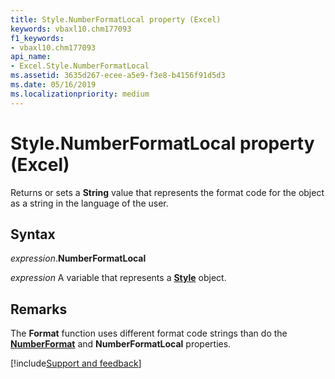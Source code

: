 ```yaml
---
title: Style.NumberFormatLocal property (Excel)
keywords: vbaxl10.chm177093
f1_keywords:
- vbaxl10.chm177093
api_name:
- Excel.Style.NumberFormatLocal
ms.assetid: 3635d267-ecee-a5e9-f3e8-b4156f91d5d3
ms.date: 05/16/2019
ms.localizationpriority: medium
---
```



# Style.NumberFormatLocal property (Excel)

Returns or sets a **String** value that represents the format code for the object as a string in the language of the user.


## Syntax

_expression_.**NumberFormatLocal**

_expression_ A variable that represents a **[Style](Excel.Style.md)** object.


## Remarks

The **Format** function uses different format code strings than do the **[NumberFormat](Excel.Style.NumberFormat.md)** and **NumberFormatLocal** properties.




[!include[Support and feedback](~/includes/feedback-boilerplate.md)]